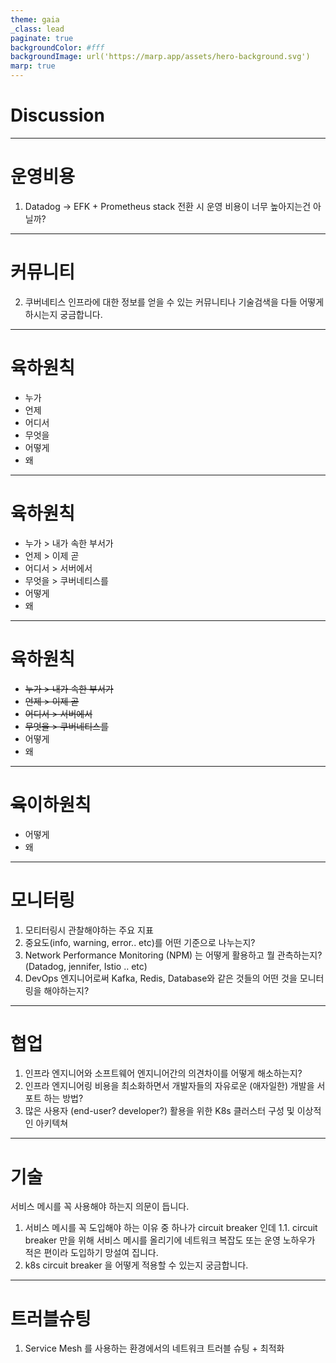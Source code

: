 ```yaml
---
theme: gaia
_class: lead
paginate: true
backgroundColor: #fff
backgroundImage: url('https://marp.app/assets/hero-background.svg')
marp: true
---
```


# Discussion

---

# 운영비용

1. Datadog -> EFK + Prometheus stack 전환 시 운영 비용이 너무 높아지는건 아닐까?

---

# 커뮤니티

2. 쿠버네티스 인프라에 대한 정보를 얻을 수 있는 커뮤니티나 기술검색을 다들 어떻게 하시는지 궁금합니다.

---

# 육하원칙

- 누가
- 언제
- 어디서
- 무엇을
- 어떻게
- 왜

---

# 육하원칙

- 누가 > 내가 속한 부서가
- 언제 > 이제 곧
- 어디서 > 서버에서
- 무엇을 > 쿠버네티스를
- 어떻게
- 왜

---

# 육하원칙

- ~~누가 > 내가 속한 부서가~~
- ~~언제 > 이제 곧~~
- ~~어디서 > 서버에서~~
- ~~무엇을 > 쿠버네티스를~~
- 어떻게
- 왜

---

# ~~육~~이하원칙

- 어떻게
- 왜

---

# 모니터링

1. 모티터링시 관찰해야하는 주요 지표
2. 중요도(info, warning, error.. etc)를 어떤 기준으로 나누는지?
3. Network Performance Monitoring (NPM) 는 어떻게 활용하고 뭘 관측하는지? (Datadog, jennifer, Istio .. etc)
4. DevOps 엔지니어로써 Kafka, Redis, Database와 같은 것들의 어떤 것을 모니터링을 해야하는지?

---

# 협업

1. 인프라 엔지니어와 소프트웨어 엔지니어간의 의견차이를 어떻게 해소하는지?
2. 인프라 엔지니어링 비용을 최소화하면서 개발자들의 자유로운 (애자일한) 개발을 서포트 하는 방법?
3. 많은 사용자 (end-user? developer?) 활용을 위한 K8s 클러스터 구성 및 이상적인 아키텍쳐

---

# 기술

서비스 메시를 꼭 사용해야 하는지 의문이 듭니다.

1.  서비스 메시를 꼭 도입해야 하는 이유 중 하나가 circuit breaker 인데
    1.1. circuit breaker 만을 위해 서비스 메시를 올리기에 네트워크 복잡도 또는 운영 노하우가 적은 편이라 도입하기 망설여 집니다.
2.  k8s circuit breaker 을 어떻게 적용할 수 있는지 궁금합니다.

---

# 트러블슈팅

1. Service Mesh 를 사용하는 환경에서의 네트워크 트러블 슈팅 + 최적화
